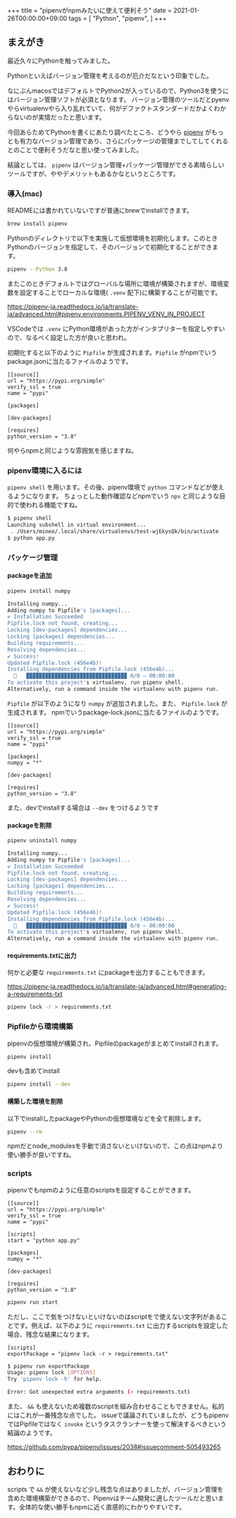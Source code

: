 +++
title = "pipenvがnpmみたいに使えて便利そう"
date = 2021-01-26T00:00:00+09:00
tags = [
  "Python",
  "pipenv",
]
+++

## まえがき

最近久々にPythonを触ってみました。

Pythonといえばバージョン管理を考えるのが厄介だなという印象でした。


なにぶんmacosではデフォルトでPython2が入っているので、Python3を使うにはバージョン管理ソフトが必須となります。
バージョン管理のツールだとpyenvやらvirtualenvやら入り乱れていて、何がデファクトスタンダードだかよくわからないのが実情だったと思います。


今回あらためてPythonを書くにあたり調べたところ、どうやら [pipenv](https://github.com/pypa/pipenv) がもっとも有力なバージョン管理であり、さらにパッケージの管理までしてしてくれるとのことで便利そうだなと思い使ってみました。

結論としては、 `pipenv` はバージョン管理+パッケージ管理ができる素晴らしいツールですが、ややデメリットもあるかなというところです。

### 導入(mac)

READMEには書かれていないですが普通にbrewでinstallできます。

```bash
brew install pipenv
```

Pythonのディレクトリで以下を実施して仮想環境を初期化します。このときPythonのバージョンを指定して、そのバージョンで初期化することができます。

```bash
pipenv --Python 3.8
```

またこのときデフォルトではグローバルな場所に環境が構築されますが、環境変数を設定することでローカルな環境( `.venv` 配下)に構築することが可能です。

https://pipenv-ja.readthedocs.io/ja/translate-ja/advanced.html#pipenv.environments.PIPENV_VENV_IN_PROJECT

VSCodeでは `.venv` にPython環境があった方がインタプリターを指定しやすいので、なるべく設定した方が良いと思われ。

初期化すると以下のように `Pipfile` が生成されます。`Pipfile` がnpmでいうpackage.jsonに当たるファイルのようです。

```
[[source]]
url = "https://pypi.org/simple"
verify_ssl = true
name = "pypi"

[packages]

[dev-packages]

[requires]
python_version = "3.8"
```

何やらnpmと同じような雰囲気を感じますね。

### pipenv環境に入るには

`pipenv shell` を用います。その後、pipenv環境で `python` コマンドなどが使えるようになります。
ちょっとした動作確認などnpmでいう `npx` と同じような目的で使われる機能ですね。

```bash
$ pipenv shell
Launching subshell in virtual environment...
 . /Users/mineo/.local/share/virtualenvs/test-wjEkysQk/bin/activate
$ python app.py
```

### パッケージ管理

#### packageを追加

```bash
pipenv install numpy
```

```bash
Installing numpy...
Adding numpy to Pipfile's [packages]...
✔ Installation Succeeded
Pipfile.lock not found, creating...
Locking [dev-packages] dependencies...
Locking [packages] dependencies...
Building requirements...
Resolving dependencies...
✔ Success!
Updated Pipfile.lock (456e4b)!
Installing dependencies from Pipfile.lock (456e4b)...
  🐍   ▉▉▉▉▉▉▉▉▉▉▉▉▉▉▉▉▉▉▉▉▉▉▉▉▉▉▉▉▉▉▉▉ 0/0 — 00:00:00
To activate this project's virtualenv, run pipenv shell.
Alternatively, run a command inside the virtualenv with pipenv run.
```

`Pipfile` が以下のようになり `numpy` が追加されました。また、 `Pipfile.lock` が生成されます。 npmでいうpackage-lock.jsonに当たるファイルのようです。

```
[[source]]
url = "https://pypi.org/simple"
verify_ssl = true
name = "pypi"

[packages]
numpy = "*"

[dev-packages]

[requires]
python_version = "3.8"
```

また、devでinstallする場合は `--dev` をつけるようです

#### packageを削除

```bash
pipenv uninstall numpy
```

```bash
Installing numpy...
Adding numpy to Pipfile's [packages]...
✔ Installation Succeeded
Pipfile.lock not found, creating...
Locking [dev-packages] dependencies...
Locking [packages] dependencies...
Building requirements...
Resolving dependencies...
✔ Success!
Updated Pipfile.lock (456e4b)!
Installing dependencies from Pipfile.lock (456e4b)...
  🐍   ▉▉▉▉▉▉▉▉▉▉▉▉▉▉▉▉▉▉▉▉▉▉▉▉▉▉▉▉▉▉▉▉ 0/0 — 00:00:00
To activate this project's virtualenv, run pipenv shell.
Alternatively, run a command inside the virtualenv with pipenv run.
```

#### requirements.txtに出力

何かと必要な `requirements.txt` にpackageを出力することもできます。

https://pipenv-ja.readthedocs.io/ja/translate-ja/advanced.html#generating-a-requirements-txt

```bash
pipenv lock -r > requirements.txt
```

### Pipfileから環境構築

pipenvの仮想環境が構築され、Pipfileのpackageがまとめてinstallされます。

```bash
pipenv install
```

devも含めてinstall

```bash
pipenv install --dev
```

#### 構築した環境を削除

以下でinstallしたpackageやPythonの仮想環境などを全て削除します。

```bash
pipenv --rm
```

npmだとnode_modulesを手動で消さないといけないので、この点はnpmより使い勝手が良いですね。

### scripts

pipenvでもnpmのように任意のscriptsを設定することができます。

```
[[source]]
url = "https://pypi.org/simple"
verify_ssl = true
name = "pypi"

[scripts]
start = "python app.py"

[packages]
numpy = "*"

[dev-packages]

[requires]
python_version = "3.8"
```

```bash
pipenv run start
```

ただし、ここで気をつけないといけないのはscriptをで使えない文字列があることです。例えば、以下のように `requirements.txt` に出力するscriptsを設定した場合、残念な結果になります。

```
[scripts]
exportPackage = "pipenv lock -r > requirements.txt"
```

```bash
$ pipenv run exportPackage
Usage: pipenv lock [OPTIONS]
Try 'pipenv lock -h' for help.

Error: Got unexpected extra arguments (> requirements.txt)
```

また、 `&&` も使えないため複数のscriptを組み合わせることもできません。私的にはこれが一番残念な点でした。
issueで議論されていましたが、どうもpipenvではPipfileではなく `invoke` というタスクランナーを使って解決するべきという結論のようです。

https://github.com/pypa/pipenv/issues/2038#issuecomment-505493265

## おわりに

scripts で `&&` が使えないなど少し残念な点はありましたが、バージョン管理を含めた環境構築ができるので、Pipenvはチーム開発に適したツールだと思います。全体的な使い勝手もnpmに近く直感的にわかりやすいです。
